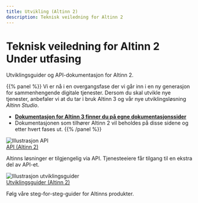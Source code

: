 ```yaml
---
title: Utvikling (Altinn 2)
description: Teknisk veiledning for Altinn 2
---
```


# Teknisk veiledning for Altinn 2 <span class="badge badge-default a-label badge-pill">Under utfasing</span>
Utviklingsguider og API-dokumentasjon for Altinn 2.

{{% panel %}}
Vi er nå i en overgangsfase der vi går inn i en ny generasjon for sammenhengende digitale tjenester. Dersom du skal utvikle nye tjenester, anbefaler vi at du tar i bruk Altinn 3 og vår nye utviklingsløsning *Altinn Studio*. 

- **[Dokumentasjon for Altinn 3 finner du på egne dokumentasjonssider](https://docs.altinn.studio/)**
- Dokumentasjonen som tilhører Altinn 2 vil beholdes på disse sidene og etter hvert fases ut.
{{% /panel %}}

<div class="a-card a-cardImage mt-3 mb-3">
  <img src="/docs/images/api.svg" alt="Illustrasjon API">
  <div class="a-cardImage-text">
    <a href="/docs/api/" class="a-linkFeatured">
      API (Altinn 2)
      <i class="ai ai-sm ai-nw ai-nw-right ai-arrowright"></i>
    </a>
    <p class="pt-1">Altinns løsninger er tilgjengelig via API. Tjenesteeiere får tilgang til en ekstra del av API-et.</p>
  </div>
</div>

<div class="a-card a-cardImage mt-3 mb-3">
  <img src="/docs/images/utviklingsguider.svg" alt="Illustrasjon utviklingsguider">
  <div class="a-cardImage-text">
    <a href="/docs/utviklingsguider/" class="a-linkFeatured">
      Utviklingsguider (Altinn 2)
      <i class="ai ai-sm ai-nw ai-nw-right ai-arrowright"></i>
    </a>
    <p class="pt-1">Følg våre steg-for-steg-guider for Altinns produkter.</p>
  </div>
</div>
